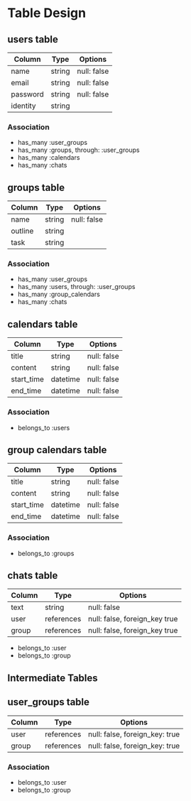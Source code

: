 # Table Design

## users table

| Column   | Type   | Options     |
| -------- | ------ | ----------- |
| name     | string | null: false |
| email    | string | null: false |
| password | string | null: false |
| identity | string |             |

### Association
- has_many :user_groups
- has_many :groups, through: :user_groups
- has_many :calendars
- has_many :chats

## groups table

| Column  | Type   | Options     |
| ------- | ------ | ----------- |
| name    | string | null: false |
| outline | string |  |
| task    | string |             |

### Association
- has_many :user_groups
- has_many :users, through: :user_groups
- has_many :group_calendars
- has_many :chats

## calendars table

| Column     | Type     | Options     |
| ---------- | -------- | ----------- |
| title      | string   | null: false |
| content    | string   | null: false |
| start_time | datetime | null: false |
| end_time   | datetime | null: false |

### Association
- belongs_to :users

## group calendars table

| Column     | Type     | Options     |
| ---------- | -------- | ----------- |
| title      | string   | null: false |
| content    | string   | null: false |
| start_time | datetime | null: false |
| end_time   | datetime | null: false |

### Association
- belongs_to :groups

## chats table
| Column | Type       | Options                       |
| ------ | ---------- | ----------------------------- |
| text   | string     | null: false                   |
| user   | references | null: false, foreign_key true |
| group  | references | null: false, foreign_key true |

- belongs_to :user
- belongs_to :group

## Intermediate Tables

## user_groups table

| Column | Type       | Options                        |
| ------ | ---------- | ------------------------------ |
| user   | references | null: false, foreign_key: true |
| group  | references | null: false, foreign_key: true |

### Association
- belongs_to :user 
- belongs_to :group 